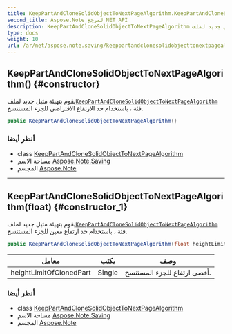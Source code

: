 ```yaml
---
title: KeepPartAndCloneSolidObjectToNextPageAlgorithm.KeepPartAndCloneSolidObjectToNextPageAlgorithm
second_title: Aspose.Note لمرجع NET API
description: KeepPartAndCloneSolidObjectToNextPageAlgorithm البناء. يقوم بتهيئة مثيل جديد لملفKeepPartAndCloneSolidObjectToNextPageAlgorithm فئة  باستخدام حد الارتفاع الافتراضي للجزء المستنسخ.
type: docs
weight: 10
url: /ar/net/aspose.note.saving/keeppartandclonesolidobjecttonextpagealgorithm/keeppartandclonesolidobjecttonextpagealgorithm/
---
```

## KeepPartAndCloneSolidObjectToNextPageAlgorithm() {#constructor}

يقوم بتهيئة مثيل جديد لملف[`KeepPartAndCloneSolidObjectToNextPageAlgorithm`](../) فئة ، باستخدام حد الارتفاع الافتراضي للجزء المستنسخ.

```csharp
public KeepPartAndCloneSolidObjectToNextPageAlgorithm()
```

### أنظر أيضا

* class [KeepPartAndCloneSolidObjectToNextPageAlgorithm](../)
* مساحة الاسم [Aspose.Note.Saving](../../keeppartandclonesolidobjecttonextpagealgorithm/)
* المجسم [Aspose.Note](../../../)

---

## KeepPartAndCloneSolidObjectToNextPageAlgorithm(float) {#constructor_1}

يقوم بتهيئة مثيل جديد لملف[`KeepPartAndCloneSolidObjectToNextPageAlgorithm`](../) فئة ، باستخدام حد ارتفاع معين للجزء المستنسخ.

```csharp
public KeepPartAndCloneSolidObjectToNextPageAlgorithm(float heightLimitOfClonedPart)
```

| معامل | يكتب | وصف |
| --- | --- | --- |
| heightLimitOfClonedPart | Single | أقصى ارتفاع للجزء المستنسخ. |

### أنظر أيضا

* class [KeepPartAndCloneSolidObjectToNextPageAlgorithm](../)
* مساحة الاسم [Aspose.Note.Saving](../../keeppartandclonesolidobjecttonextpagealgorithm/)
* المجسم [Aspose.Note](../../../)


